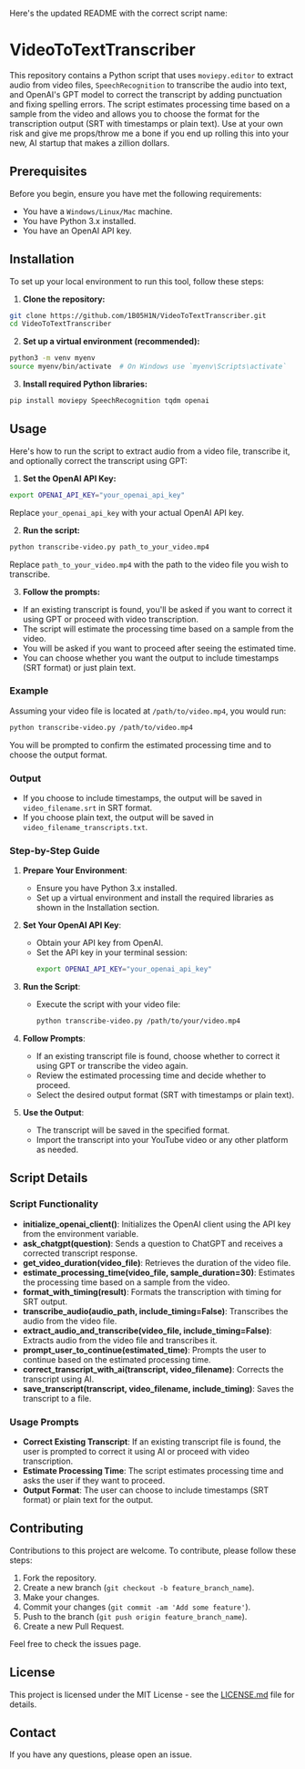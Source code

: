 Here's the updated README with the correct script name:

# VideoToTextTranscriber

This repository contains a Python script that uses `moviepy.editor` to extract audio from video files, `SpeechRecognition` to transcribe the audio into text, and OpenAI's GPT model to correct the transcript by adding punctuation and fixing spelling errors. The script estimates processing time based on a sample from the video and allows you to choose the format for the transcription output (SRT with timestamps or plain text). Use at your own risk and give me props/throw me a bone if you end up rolling this into your new, AI startup that makes a zillion dollars.

## Prerequisites

Before you begin, ensure you have met the following requirements:
- You have a `Windows/Linux/Mac` machine.
- You have Python 3.x installed.
- You have an OpenAI API key.

## Installation

To set up your local environment to run this tool, follow these steps:

1. **Clone the repository:**

```bash
git clone https://github.com/1B05H1N/VideoToTextTranscriber.git
cd VideoToTextTranscriber
```

2. **Set up a virtual environment (recommended):**

```bash
python3 -m venv myenv
source myenv/bin/activate  # On Windows use `myenv\Scripts\activate`
```

3. **Install required Python libraries:**

```bash
pip install moviepy SpeechRecognition tqdm openai
```

## Usage

Here's how to run the script to extract audio from a video file, transcribe it, and optionally correct the transcript using GPT:

1. **Set the OpenAI API Key:**

```bash
export OPENAI_API_KEY="your_openai_api_key"
```

Replace `your_openai_api_key` with your actual OpenAI API key.

2. **Run the script:**

```bash
python transcribe-video.py path_to_your_video.mp4
```

Replace `path_to_your_video.mp4` with the path to the video file you wish to transcribe.

3. **Follow the prompts:**

- If an existing transcript is found, you'll be asked if you want to correct it using GPT or proceed with video transcription.
- The script will estimate the processing time based on a sample from the video.
- You will be asked if you want to proceed after seeing the estimated time.
- You can choose whether you want the output to include timestamps (SRT format) or just plain text.

### Example

Assuming your video file is located at `/path/to/video.mp4`, you would run:

```bash
python transcribe-video.py /path/to/video.mp4
```

You will be prompted to confirm the estimated processing time and to choose the output format.

### Output

- If you choose to include timestamps, the output will be saved in `video_filename.srt` in SRT format.
- If you choose plain text, the output will be saved in `video_filename_transcripts.txt`.

### Step-by-Step Guide

1. **Prepare Your Environment**:
    - Ensure you have Python 3.x installed.
    - Set up a virtual environment and install the required libraries as shown in the Installation section.

2. **Set Your OpenAI API Key**:
    - Obtain your API key from OpenAI.
    - Set the API key in your terminal session:
      ```bash
      export OPENAI_API_KEY="your_openai_api_key"
      ```

3. **Run the Script**:
    - Execute the script with your video file:
      ```bash
      python transcribe-video.py /path/to/your/video.mp4
      ```

4. **Follow Prompts**:
    - If an existing transcript file is found, choose whether to correct it using GPT or transcribe the video again.
    - Review the estimated processing time and decide whether to proceed.
    - Select the desired output format (SRT with timestamps or plain text).

5. **Use the Output**:
    - The transcript will be saved in the specified format.
    - Import the transcript into your YouTube video or any other platform as needed.

## Script Details

### Script Functionality

- **initialize_openai_client()**: Initializes the OpenAI client using the API key from the environment variable.
- **ask_chatgpt(question)**: Sends a question to ChatGPT and receives a corrected transcript response.
- **get_video_duration(video_file)**: Retrieves the duration of the video file.
- **estimate_processing_time(video_file, sample_duration=30)**: Estimates the processing time based on a sample from the video.
- **format_with_timing(result)**: Formats the transcription with timing for SRT output.
- **transcribe_audio(audio_path, include_timing=False)**: Transcribes the audio from the video file.
- **extract_audio_and_transcribe(video_file, include_timing=False)**: Extracts audio from the video file and transcribes it.
- **prompt_user_to_continue(estimated_time)**: Prompts the user to continue based on the estimated processing time.
- **correct_transcript_with_ai(transcript, video_filename)**: Corrects the transcript using AI.
- **save_transcript(transcript, video_filename, include_timing)**: Saves the transcript to a file.

### Usage Prompts

- **Correct Existing Transcript**: If an existing transcript file is found, the user is prompted to correct it using AI or proceed with video transcription.
- **Estimate Processing Time**: The script estimates processing time and asks the user if they want to proceed.
- **Output Format**: The user can choose to include timestamps (SRT format) or plain text for the output.

## Contributing

Contributions to this project are welcome. To contribute, please follow these steps:

1. Fork the repository.
2. Create a new branch (`git checkout -b feature_branch_name`).
3. Make your changes.
4. Commit your changes (`git commit -am 'Add some feature'`).
5. Push to the branch (`git push origin feature_branch_name`).
6. Create a new Pull Request.

Feel free to check the issues page.

## License

This project is licensed under the MIT License - see the [LICENSE.md](LICENSE) file for details.

## Contact

If you have any questions, please open an issue.